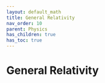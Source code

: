 ```yaml
---
layout: default_math
title: General Relativity
nav_order: 10
parent: Physics
has_children: true
has_toc: true
---
```


# General Relativity


